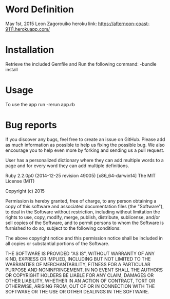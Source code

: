 Word Definition
===============
May 1st, 2015
Leon Zagorouiko
heroku link: https://afternoon-coast-9111.herokuapp.com/

Installation
===============
Retrieve the included Gemfile and Run the following command:
-bundle install


Usage
===============
To use the app run
-rerun app.rb

Bug reports
===============
If you discover any bugs, feel free to create an issue on GitHub. Please add as much information as possible to help us fixing the possible bug. We also encourage you to help even more by forking and sending us a pull request.

User has a personalized dictionary where they can add multiple words to a page and for every word they can add multiple definitions.

Ruby 2.2.0p0 (2014-12-25 revision 49005) [x86_64-darwin14]
The MIT License (MIT)

Copyright (c) 2015

Permission is hereby granted, free of charge, to any person obtaining a copy of this software and associated documentation files (the "Software"), to deal in the Software without restriction, including without limitation the rights to use, copy, modify, merge, publish, distribute, sublicense, and/or sell copies of the Software, and to permit persons to whom the Software is furnished to do so, subject to the following conditions:

The above copyright notice and this permission notice shall be included in all copies or substantial portions of the Software.

THE SOFTWARE IS PROVIDED "AS IS", WITHOUT WARRANTY OF ANY KIND, EXPRESS OR IMPLIED, INCLUDING BUT NOT LIMITED TO THE WARRANTIES OF MERCHANTABILITY, FITNESS FOR A PARTICULAR PURPOSE AND NONINFRINGEMENT. IN NO EVENT SHALL THE AUTHORS OR COPYRIGHT HOLDERS BE LIABLE FOR ANY CLAIM, DAMAGES OR OTHER LIABILITY, WHETHER IN AN ACTION OF CONTRACT, TORT OR OTHERWISE, ARISING FROM, OUT OF OR IN CONNECTION WITH THE SOFTWARE OR THE USE OR OTHER DEALINGS IN THE SOFTWARE.
